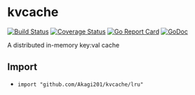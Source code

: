 # kvcache

[![Build Status](https://travis-ci.org/Akagi201/kvcache.svg)](https://travis-ci.org/Akagi201/kvcache) [![Coverage Status](https://coveralls.io/repos/github/Akagi201/kvcache/badge.svg?branch=master)](https://coveralls.io/github/Akagi201/kvcache?branch=master) [![Go Report Card](https://goreportcard.com/badge/github.com/Akagi201/kvcache)](https://goreportcard.com/report/github.com/Akagi201/kvcache) [![GoDoc](https://godoc.org/github.com/Akagi201/kvcache?status.svg)](https://godoc.org/github.com/Akagi201/kvcache)

A distributed in-memory key:val cache

## Import

* `import "github.com/Akagi201/kvcache/lru"`
